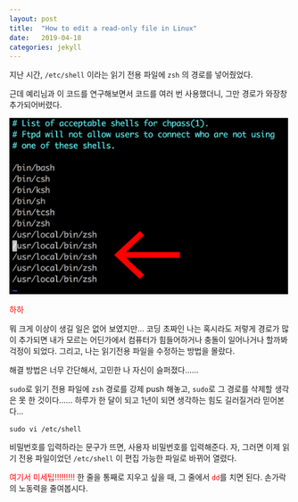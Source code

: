 ```yaml
---
layout: post
title:  "How to edit a read-only file in Linux"
date:   2019-04-18
categories: jekyll
---
```


지난 시간, `/etc/shell` 이라는 읽기 전용 파일에 `zsh` 의 경로를 넣어줬었다.


근데 예리님과 이 코드를 연구해보면서 코드를 여러 번 사용했더니, 그만 경로가 와장창 추가되어버렸다.

<img src="/img/190418/shell1.png" width="500px">

<p style="color: red"> 하하 </p>

뭐 크게 이상이 생길 일은 없어 보였지만... 코딩 초짜인 나는 혹시라도 저렇게 경로가 많이 추가되면 내가 모르는 어딘가에서 컴퓨터가 힘들어하거나 충돌이 일어나거나 할까봐 걱정이 되었다. 그리고, 나는 읽기전용 파일을 수정하는 방법을 몰랐다.


해결 방법은 너무 간단해서, 고민한 나 자신이 슬퍼졌다......

`sudo`로 읽기 전용 파일에 `zsh` 경로를 강제 push 해놓고, `sudo`로 그 경로를 삭제할 생각은 못 한 것이다...... 하루가 한 달이 되고 1년이 되면 생각하는 힘도 길러질거라 믿어본다...


```
sudo vi /etc/shell
```

비밀번호를 입력하라는 문구가 뜨면, 사용자 비밀번호를 입력해준다.
자, 그러면 이제 읽기 전용 파일이었던 `/etc/shell` 이 편집 가능한 파일로 바뀌어 열렸다.

<span style="color: red">여기서 미세팁!!!!!!!!!</span> 한 줄을 통째로 지우고 싶을 때, 그 줄에서 <span style="color: red">`dd`</span>를 치면 된다.
손가락의 노동력을 줄여봅시다.
